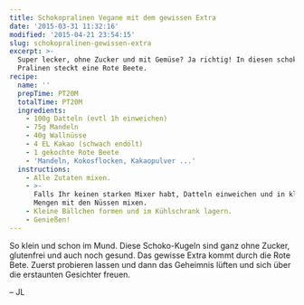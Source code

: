 ```yaml
---
title: Schokopralinen Vegane mit dem gewissen Extra
date: '2015-03-31 11:32:16'
modified: '2015-04-21 23:54:15'
slug: schokopralinen-gewissen-extra
excerpt: >-
  Super lecker, ohne Zucker und mit Gemüse? Ja richtig! In diesen schokoladigen
  Pralinen steckt eine Rote Beete.
recipe:
  name: ''
  prepTime: PT20M
  totalTime: PT20M
  ingredients:
    - 100g Datteln (evtl 1h einweichen)
    - 75g Mandeln
    - 40g Wallnüsse
    - 4 EL Kakao (schwach endölt)
    - 1 gekochte Rote Beete
    - 'Mandeln, Kokosflocken, Kakaopulver ...'
  instructions:
    - Alle Zutaten mixen.
    - >-
      Falls Ihr keinen starken Mixer habt, Datteln einweichen und in kleinen
      Mengen mit den Nüssen mixen.
    - Kleine Bällchen formen und im Kühlschrank lagern.
    - Genießen!
---
```


So klein und schon im Mund. Diese Schoko-Kugeln sind ganz ohne Zucker, glutenfrei und auch noch gesund. Das gewisse Extra kommt durch die Rote Bete. Zuerst probieren lassen und dann das Geheimnis lüften und sich über die erstaunten Gesichter freuen.

– JL
